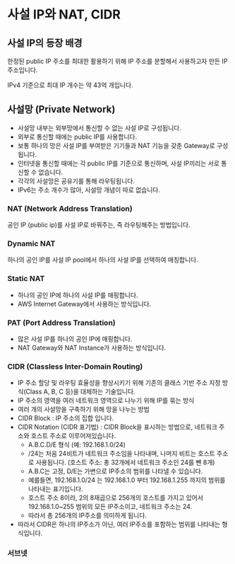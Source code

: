 # 사설 IP와 NAT, CIDR

## 사설 IP의 등장 배경
한정된 public IP 주소를 최대한 활용하기 위해 IP 주소를 분할해서 사용하고자 만든 IP 주소입니다.

IPv4 기준으로 최대 IP 개수는 약 43억 개입니다.

## 사설망 (Private Network)
- 사설망 내부는 외부망에서 통신할 수 없는 사설 IP로 구성됩니다.
- 외부로 통신할 때에는 public IP를 사용합니다.
- 보통 하나의 망은 사설 IP를 부여받은 기기들과 NAT 기능을 갖춘 Gateway로 구성됩니다.
- 인터넷을 통신할 때에는 각 public IP를 기준으로 통신하며, 사설 IP끼리는 서로 통신할 수 없습니다.
- 각각의 사설망은 공유기를 통해 라우팅됩니다.
- IPv6는 주소 개수가 많아, 사설망 개념이 따로 없습니다.

### **NAT (Network Address Translation)**
공인 IP (public ip)를 사설 IP로 바꿔주는, 즉 라우팅해주는 방법입니다.

### **Dynamic NAT**

하나의 공인 IP를 사설 IP pool에서 하나의 사설 IP를 선택하여 매칭합니다.

### **Static NAT**

- 하나의 공인 IP에 하나의 사설 IP를 매핑합니다.
- AWS Internet Gateway에서 사용하는 방식입니다.
  
### **PAT (Port Address Translation)**

- 많은 사설 IP를 하나의 공인 IP에 매핑합니다.
- NAT Gateway와 NAT Instance가 사용하는 방식입니다.

### **CIDR (Classless Inter-Domain Routing)**

- IP 주소 할당 및 라우팅 효율성을 향상시키기 위해 기존의 클래스 기반 주소 지정 방식(Class A, B, C 등)을 대체하는 기술입니다.
- IP 주소의 영역을 여러 네트워크 영역으로 나누기 위해 IP를 묶는 방식
- 여러 개의 사설망을 구축하기 위해 망을 나누는 방법
- CIDR Block : IP 주소의 집합 입니다.
- CIDR Notation (CIDR 표기법) : CIDR Block을 표시하는 방법으로, 네트워크 주소와 호스트 주소로 이루어져있습니다.
  - A.B.C.D/E 형식 (예: 192.168.1.0/24)
  - /24는 처음 24비트가 네트워크 주소임을 나타내며, 나머지 비트는 호스트 주소로 사용됩니다. (호스트 주소: 총 32개에서 네트워크 주소인 24를 뺀 8개)
  - A.B.C는 고정, D/E는 가변으로 IP주소의 범위를 나타낼 수 있습니다.
  - 예를들면, 192.168.1.0/24 는 192.168.1.0 부터 192.168.1.255 까지의 범위를 나타내는 표기입니다.
  - 호스트 주소 8이라, 2의 8재곱으로 256개의 호스트를 가지고 있어서 192.168.1.0~255 범위의 모든 IP주소이고, 네트워크 주소는 24.
  - 따라서 총 256개의 IP주소를 의미하게 됩니다.
- 따라서 CIDR은 하나의 IP주소가 아닌, 여러 IP주소를 포함하는 범위를 나타내는 형식입니다.

### **서브넷**
